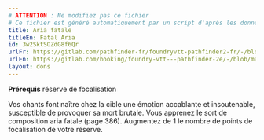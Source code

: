 ```yaml
---
# ATTENTION : Ne modifiez pas ce fichier
# Ce fichier est généré automatiquement par un script d'après les données du module Foundry VTT officiel et de sa traduction
title: Aria fatale
titleEn: Fatal Aria
id: 3w2SktSOZdG8f6Qr
urlFr: https://gitlab.com/pathfinder-fr/foundryvtt-pathfinder2-fr/-/blob/master/data/feats/3w2SktSOZdG8f6Qr.htm
urlEn: https://gitlab.com/hooking/foundry-vtt---pathfinder-2e/-/blob/master/packs/data/feats.db/fatal-aria.json
layout: dons
---
```

**Prérequis** réserve de focalisation

Vos chants font naître chez la cible une émotion accablante et insoutenable, susceptible de provoquer sa mort brutale. Vous apprenez le sort de composition aria fatale (page 386). Augmentez de 1 le nombre de points de focalisation de votre réserve.

